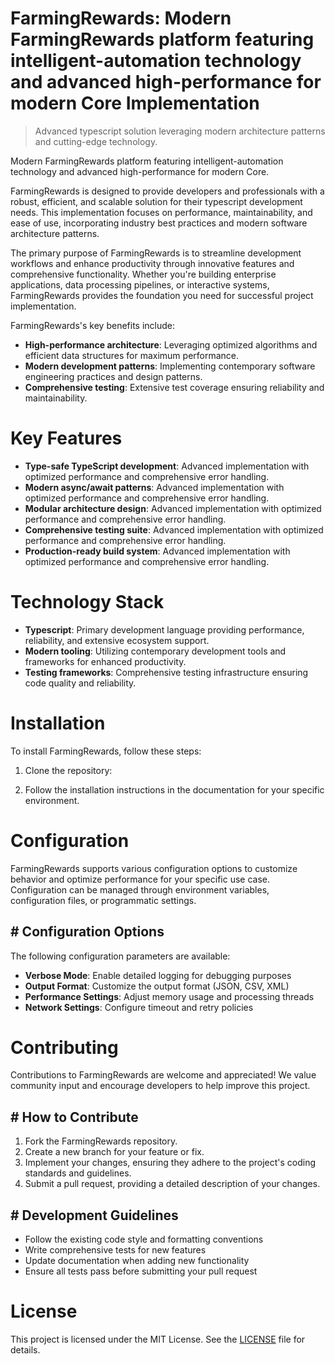 <!-- fallback_FarmingRewards_20251002202504_91480 -->

# FarmingRewards: Modern FarmingRewards platform featuring intelligent-automation technology and advanced high-performance for modern Core Implementation
> Advanced typescript solution leveraging modern architecture patterns and cutting-edge technology.

Modern FarmingRewards platform featuring intelligent-automation technology and advanced high-performance for modern Core.

FarmingRewards is designed to provide developers and professionals with a robust, efficient, and scalable solution for their typescript development needs. This implementation focuses on performance, maintainability, and ease of use, incorporating industry best practices and modern software architecture patterns.

The primary purpose of FarmingRewards is to streamline development workflows and enhance productivity through innovative features and comprehensive functionality. Whether you're building enterprise applications, data processing pipelines, or interactive systems, FarmingRewards provides the foundation you need for successful project implementation.

FarmingRewards's key benefits include:

* **High-performance architecture**: Leveraging optimized algorithms and efficient data structures for maximum performance.
* **Modern development patterns**: Implementing contemporary software engineering practices and design patterns.
* **Comprehensive testing**: Extensive test coverage ensuring reliability and maintainability.

# Key Features

* **Type-safe TypeScript development**: Advanced implementation with optimized performance and comprehensive error handling.
* **Modern async/await patterns**: Advanced implementation with optimized performance and comprehensive error handling.
* **Modular architecture design**: Advanced implementation with optimized performance and comprehensive error handling.
* **Comprehensive testing suite**: Advanced implementation with optimized performance and comprehensive error handling.
* **Production-ready build system**: Advanced implementation with optimized performance and comprehensive error handling.

# Technology Stack

* **Typescript**: Primary development language providing performance, reliability, and extensive ecosystem support.
* **Modern tooling**: Utilizing contemporary development tools and frameworks for enhanced productivity.
* **Testing frameworks**: Comprehensive testing infrastructure ensuring code quality and reliability.

# Installation

To install FarmingRewards, follow these steps:

1. Clone the repository:


2. Follow the installation instructions in the documentation for your specific environment.

# Configuration

FarmingRewards supports various configuration options to customize behavior and optimize performance for your specific use case. Configuration can be managed through environment variables, configuration files, or programmatic settings.

## # Configuration Options

The following configuration parameters are available:

* **Verbose Mode**: Enable detailed logging for debugging purposes
* **Output Format**: Customize the output format (JSON, CSV, XML)
* **Performance Settings**: Adjust memory usage and processing threads
* **Network Settings**: Configure timeout and retry policies

# Contributing

Contributions to FarmingRewards are welcome and appreciated! We value community input and encourage developers to help improve this project.

## # How to Contribute

1. Fork the FarmingRewards repository.
2. Create a new branch for your feature or fix.
3. Implement your changes, ensuring they adhere to the project's coding standards and guidelines.
4. Submit a pull request, providing a detailed description of your changes.

## # Development Guidelines

* Follow the existing code style and formatting conventions
* Write comprehensive tests for new features
* Update documentation when adding new functionality
* Ensure all tests pass before submitting your pull request

# License

This project is licensed under the MIT License. See the [LICENSE](https://github.com/mpermar082/FarmingRewards/blob/main/LICENSE) file for details.
